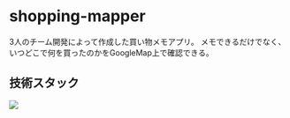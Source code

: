 # shopping-mapper

3人のチーム開発によって作成した買い物メモアプリ。
メモできるだけでなく、いつどこで何を買ったのかをGoogleMap上で確認できる。



## 技術スタック
<img src="https://skillicons.dev/icons?i=ts,react,nextjs,supabase" />
